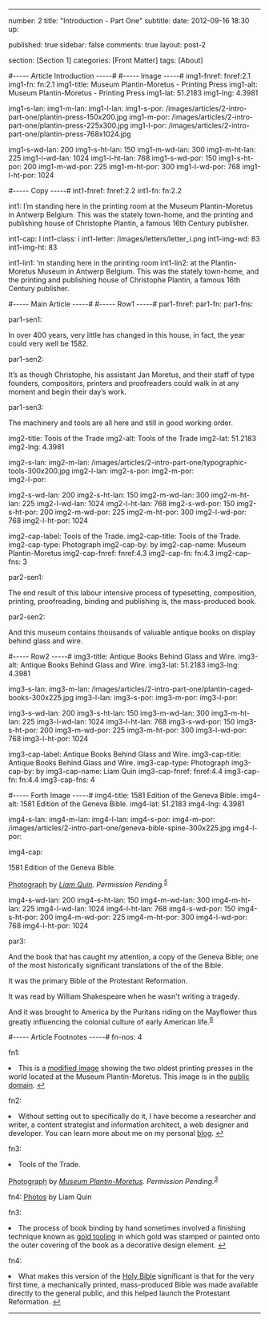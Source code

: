 ---

number: 2
title: "Introduction - Part One"
subtitle:
date: 2012-09-16 18:30
up:

published: true
sidebar: false
comments: true
layout: post-2

section: [Section 1]
categories: [Front Matter]
tags: [About]


#----- Article Introduction -----#
#----- Image -----#
img1-fnref: fnref:2.1
img1-fn: fn:2.1
img1-title: Museum Plantin-Moretus - Printing Press
img1-alt: Museum Plantin-Moretus - Printing Press
img1-lat: 51.2183
img1-lng: 4.3981

img1-s-lan:
img1-m-lan:
img1-l-lan:
img1-s-por: /images/articles/2-intro-part-one/plantin-press-150x200.jpg
img1-m-por: /images/articles/2-intro-part-one/plantin-press-225x300.jpg
img1-l-por: /images/articles/2-intro-part-one/plantin-press-768x1024.jpg

img1-s-wd-lan: 200
img1-s-ht-lan: 150
img1-m-wd-lan: 300
img1-m-ht-lan: 225
img1-l-wd-lan: 1024
img1-l-ht-lan: 768
img1-s-wd-por: 150
img1-s-ht-por: 200
img1-m-wd-por: 225
img1-m-ht-por: 300
img1-l-wd-por: 768
img1-l-ht-por: 1024


#----- Copy -----#
int1-fnref: fnref:2.2
int1-fn: fn:2.2

int1: I’m standing here in the printing room at the Museum Plantin-Moretus  in Antwerp Belgium. This was the stately town-home, and the printing and publishing house of Christophe Plantin, a famous 16th Century publisher.

int1-cap: I
int1-class: i
int1-letter: /images/letters/letter_i.png
int1-img-wd: 83
int1-img-ht: 83

int1-lin1: ’m standing here in the printing room
int1-lin2: at the Plantin-Moretus Museum in Antwerp Belgium. This was the stately town-home, and the printing and publishing house of Christophe Plantin, a famous 16th Century publisher.


#----- Main Article -----#
#----- Row1 -----#
par1-fnref:
par1-fn:
par1-fns:

par1-sen1: <p>In over 400 years, very little has changed in this house, in fact, the year could very well be 1582.</p>

par1-sen2: <p>It’s as though Christophe, his assistant Jan Moretus, and their staff of type founders, compositors, printers and proofreaders could walk in at any moment and begin their day’s work.</p>

par1-sen3: <p>The machinery and tools are all here and still in good working order.</p>


img2-title: Tools of the Trade
img2-alt: Tools of the Trade
img2-lat: 51.2183
img2-lng: 4.3981

img2-s-lan:
img2-m-lan: /images/articles/2-intro-part-one/typographic-tools-300x200.jpg
img2-l-lan:
img2-s-por:
img2-m-por: 	
img2-l-por:

img2-s-wd-lan: 200
img2-s-ht-lan: 150
img2-m-wd-lan: 300
img2-m-ht-lan: 225
img2-l-wd-lan: 1024
img2-l-ht-lan: 768
img2-s-wd-por: 150
img2-s-ht-por: 200
img2-m-wd-por: 225
img2-m-ht-por: 300
img2-l-wd-por: 768
img2-l-ht-por: 1024

img2-cap-label: Tools of the Trade.
img2-cap-title: Tools of the Trade.
img2-cap-type: Photograph
img2-cap-by: by
img2-cap-name: Museum Plantin-Moretus
img2-cap-fnref: fnref:4.3
img2-cap-fn: fn:4.3
img2-cap-fns: 3


par2-sen1: <p>The end result of this labour intensive process of typesetting, composition, printing, proofreading, binding and publishing is, the mass-produced book.</p>

par2-sen2: <p>And this museum contains thousands of valuable antique books on display behind glass and wire.</p>


#----- Row2 -----#
img3-title: Antique Books Behind Glass and Wire.
img3-alt: Antique Books Behind Glass and Wire.
img3-lat: 51.2183
img3-lng: 4.3981

img3-s-lan:
img3-m-lan: /images/articles/2-intro-part-one/plantin-caged-books-300x225.jpg
img3-l-lan:
img3-s-por:
img3-m-por:	
img3-l-por:

img3-s-wd-lan: 200
img3-s-ht-lan: 150
img3-m-wd-lan: 300
img3-m-ht-lan: 225
img3-l-wd-lan: 1024
img3-l-ht-lan: 768
img3-s-wd-por: 150
img3-s-ht-por: 200
img3-m-wd-por: 225
img3-m-ht-por: 300
img3-l-wd-por: 768
img3-l-ht-por: 1024

img3-cap-label: Antique Books Behind Glass and Wire.
img3-cap-title: Antique Books Behind Glass and Wire.
img3-cap-type: Photograph
img3-cap-by: by
img3-cap-name: Liam Quin
img3-cap-fnref: fnref:4.4
img3-cap-fn: fn:4.4
img3-cap-fns: 4


#----- Forth Image -----#
img4-title: 1581 Edition of the Geneva Bible.
img4-alt: 1581 Edition of the Geneva Bible.
img4-lat: 51.2183
img4-lng: 4.3981

img4-s-lan:
img4-m-lan: 
img4-l-lan:
img4-s-por:
img4-m-por: /images/articles/2-intro-part-one/geneva-bible-spine-300x225.jpg
img4-l-por:

img4-cap: <p class="label">1581 Edition of the Geneva Bible.</p><p><abbr class="type" title="1581 Edition of the Geneva Bible.">Photograph</abbr> by <cite> <a href="http://barefootliam-stock.deviantart.com/art/Plantin-Caged-Books-01-105444732">Liam Quin</a>. Permission Pending.<sup id="fnref:2.4" class="footnote"><a href="#fn:2.5">5</a></sup></cite></p>

img4-s-wd-lan: 200
img4-s-ht-lan: 150
img4-m-wd-lan: 300
img4-m-ht-lan: 225
img4-l-wd-lan: 1024
img4-l-ht-lan: 768
img4-s-wd-por: 150
img4-s-ht-por: 200
img4-m-wd-por: 225
img4-m-ht-por: 300
img4-l-wd-por: 768
img4-l-ht-por: 1024


par3: <p id="fnref:2.6">And the book that has caught my attention, a copy of the Geneva Bible; one of the most historically significant translations of the of the Bible.</p><p>It was the primary Bible of the Protestant Reformation.</p><p>It was read by William Shakespeare when he wasn't writing a tragedy.</p><p>And it was brought to America by the Puritans riding on the Mayflower thus greatly influencing the colonial culture of early American life.<sup class="footnote"><a href="#fn:2.6" rel="tooltip">6</a></sup></p>


#----- Article Footnotes -----#
fn-nos: 4

fn1: <li id="fn:2.1">This is a <a href="http://fr.wikipedia.org/wiki/Fichier:Museum_Plantin-Moretus_Printing_Press.jpg" title="Museum Plantin-Moretus Printing Press">modified image</a> showing the two oldest printing presses in the world located at the Museum Plantin-Moretus. This image is in the <a href="http://en.wikipedia.org/wiki/Wikipedia:Public_domain" title="Public Domain">public domain</a>. <a href="#fnref:2.1">&#8617;</a></li>

fn2: <li id="fn:2.2">Without setting out to specifically do it, I have become a researcher and writer, a content strategist and information architect, a web designer and developer. You can learn more about me on my personal <a href="http://www.schipperius.com" title="Schipperius">blog</a>. <a href="#fnref:2.2">&#8617;</a></li>

fn3: <li>Tools of the Trade.</p><p><abbr class="type" title="Tools of the Trade.">Photograph</abbr> by <cite> <a href="http://www.museumplantinmoretus.be/Plantin-Moretus-NL/PlantinMoretus-NL/Startpagina-Plantin-Moretus-NL-Museum-Plantin-MoretusPrentenkabinet/Startpagina-Plantin-Moretus-NL-Museum-Plantin-MoretusPrentenkabinet-Collectie/Typografische-collectie.html?vergroten=1">Museum Plantin-Moretus</a>. Permission Pending.<sup id="fnref:2.3" class="footnote"><a href="#fn:2.3">3</a></sup></cite></p>

fn4: <a href="http://barefootliam-stock.deviantart.com/art/Plantin-Caged-Books-01-105444732">Photos</a> by Liam Quin

fn3: <li id="fn:2.3">The process of book binding by hand sometimes involved a finishing technique known as <a href="http://libweb5.princeton.edu/visual_materials/hb/cases/goldtooling/index.html" title="Hand Bookbinding">gold tooling</a> in which gold was stamped or painted onto the outer covering of the book as a decorative design element. <a href="#fnref:2.3">&#8617;</a></li>

fn4: <li id="fn:2.4">What makes this version of the <a href="http://en.wikipedia.org/wiki/Geneva_Bible" title="Geneva Bible article from Wikipedia">Holy Bible</a> significant is that for the very first time, a mechanically printed, mass-produced Bible was made available directly to the general public, and this helped launch the Protestant Reformation. <a href="#fnref:2.4">&#8617;</a></li>

---
